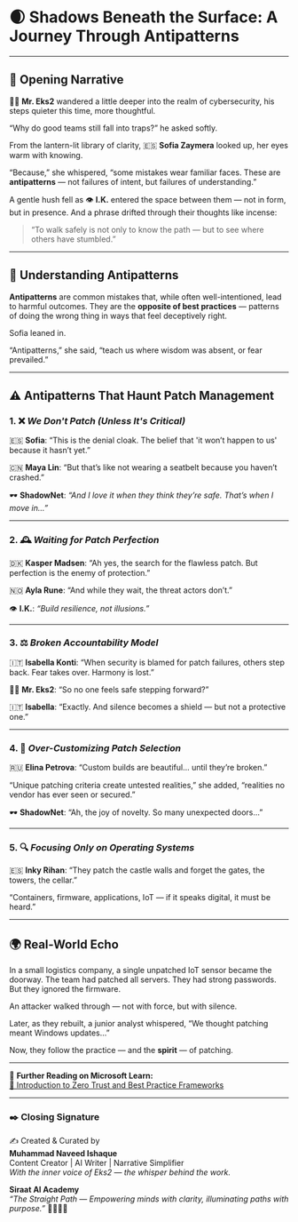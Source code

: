 # 🌒 Shadows Beneath the Surface: A Journey Through Antipatterns

---

## 🌱 Opening Narrative

👨‍💼 **Mr. Eks2** wandered a little deeper into the realm of cybersecurity, his steps quieter this time, more thoughtful.

“Why do good teams still fall into traps?” he asked softly.

From the lantern-lit library of clarity, 🇪🇸 **Sofia Zaymera** looked up, her eyes warm with knowing.

“Because,” she whispered, “some mistakes wear familiar faces. These are **antipatterns** — not failures of intent, but failures of understanding.”

A gentle hush fell as 👁️ **I.K.** entered the space between them — not in form, but in presence. And a phrase drifted through their thoughts like incense:

> “To walk safely is not only to know the path — but to see where others have stumbled.”

---

## 🧭 Understanding Antipatterns

**Antipatterns** are common mistakes that, while often well-intentioned, lead to harmful outcomes. They are the **opposite of best practices** — patterns of doing the wrong thing in ways that feel deceptively right.

Sofia leaned in.

“Antipatterns,” she said, “teach us where wisdom was absent, or fear prevailed.”

---

## ⚠️ Antipatterns That Haunt Patch Management

### 1. ❌ *We Don't Patch (Unless It's Critical)*

🇪🇸 **Sofia**: “This is the denial cloak. The belief that 'it won’t happen to us' because it hasn’t yet.”

🇨🇳 **Maya Lin**: “But that’s like not wearing a seatbelt because you haven’t crashed.”

🕶️ **ShadowNet**: *“And I love it when they think they’re safe. That’s when I move in...”*

---

### 2. 🕰️ *Waiting for Patch Perfection*

🇩🇰 **Kasper Madsen**: “Ah yes, the search for the flawless patch. But perfection is the enemy of protection.”

🇳🇴 **Ayla Rune**: “And while they wait, the threat actors don’t.”

👁️ **I.K.**: *“Build resilience, not illusions.”*

---

### 3. ⚖️ *Broken Accountability Model*

🇮🇹 **Isabella Konti**: “When security is blamed for patch failures, others step back. Fear takes over. Harmony is lost.”

👨‍💼 **Mr. Eks2**: “So no one feels safe stepping forward?”

🇮🇹 **Isabella**: “Exactly. And silence becomes a shield — but not a protective one.”

---

### 4. 🧩 *Over-Customizing Patch Selection*

🇷🇺 **Elina Petrova**: “Custom builds are beautiful... until they’re broken.”

“Unique patching criteria create untested realities,” she added, “realities no vendor has ever seen or secured.”

🕶️ **ShadowNet**: “Ah, the joy of novelty. So many unexpected doors...”

---

### 5. 🔍 *Focusing Only on Operating Systems*

🇪🇸 **Inky Rihan**: “They patch the castle walls and forget the gates, the towers, the cellar.”

“Containers, firmware, applications, IoT — if it speaks digital, it must be heard.”

---

## 🌍 Real-World Echo

In a small logistics company, a single unpatched IoT sensor became the doorway. The team had patched all servers. They had strong passwords. But they ignored the firmware.

An attacker walked through — not with force, but with silence.

Later, as they rebuilt, a junior analyst whispered, “We thought patching meant Windows updates…”

Now, they follow the practice — and the **spirit** — of patching.

---

🔗 **Further Reading on Microsoft Learn:**  
[📘 Introduction to Zero Trust and Best Practice Frameworks](https://learn.microsoft.com/en-gb/training/modules/introduction-zero-trust-best-practice-frameworks/1-introduction-best-practices)

---

### ✒️ Closing Signature

✍️ Created & Curated by  
**Muhammad Naveed Ishaque**  
Content Creator | AI Writer | Narrative Simplifier  
_With the inner voice of Eks2 — the whisper behind the work._

**Siraat AI Academy**  
_“The Straight Path — Empowering minds with clarity, illuminating paths with purpose.”_ 🌷🌼🧚‍♀️

